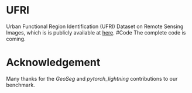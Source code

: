 # UFRI
Urban Functional Region Identification (UFRI) Dataset on Remote Sensing Images, which is is publicly available at [here](https://pan.baidu.com/s/1ZMpZhzifnengh0aVgyVTlg).
#Code
The complete code is coming.
# Acknowledgement
Many thanks for the *GeoSeg* and *pytorch_lightning* contributions to our benchmark.
